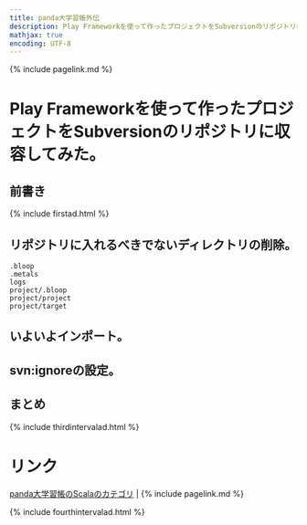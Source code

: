 ```yaml
---
title: panda大学習帳外伝
description: Play Frameworkを使って作ったプロジェクトをSubversionのリポジトリにimportしてみた。
mathjax: true
encoding: UTF-8
---
```

{% include pagelink.md %}

# Play Frameworkを使って作ったプロジェクトをSubversionのリポジトリに収容してみた。
## 前書き

{% include firstad.html %}

## リポジトリに入れるべきでないディレクトリの削除。

```
.bloop
.metals
logs
project/.bloop
project/project
project/target
```

## いよいよインポート。

## svn:ignoreの設定。

## まとめ

{% include thirdintervalad.html %}

# リンク
[panda大学習帳のScalaのカテゴリ](https://pandanote.info/?cat=17) \| {% include pagelink.md %}

{% include fourthintervalad.html %}
